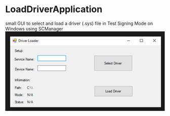 # LoadDriverApplication
small GUI to select and load a driver (.sys) file in Test Signing Mode on Windows using SCManager
![alt text](https://github.com/Flerov/LoadDriverApplication/blob/misc/gui.png)
